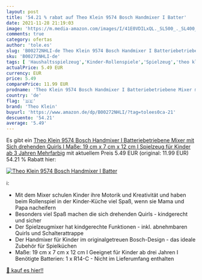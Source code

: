 ```yaml
---
layout: post
title: '54.21 % rabat auf Theo Klein 9574 Bosch Handmixer I Batter'
date: 2021-11-28 21:19:03
image: 'https://m.media-amazon.com/images/I/41E0VDILxQL._SL500_._SL400_.jpg'
comments: true
category: ofertas
author: 'tole.es'
slug: 'B00272NHLI-de Theo Klein 9574 Bosch Handmixer I Batteriebetriebene Mixer...'
sku: 'B00272NHLI-de'
tags: [ 'Haushaltsspielzeug','Kinder-Rollenspiele','Spielzeug','theo klein', ]
actualPrice: 5.49 EUR
currency: EUR
price: 5.49
comparePrice: 11.99 EUR
prodname: 'Theo Klein 9574 Bosch Handmixer I Batteriebetriebene Mixer mit Sich drehenden Quirls I Maße: 19 cm x 7 cm x 12 cm I Spielzeug für Kinder ab 3 Jahren  Mehrfarbig'
country: 'de'
flag: '🇩🇪'
brand: 'Theo Klein'
buyurl: 'https://www.amazon.de/dp/B00272NHLI/?tag=tolees0ca-21'
descuento: '54.21'
average: '5.49'
---
```


Es gibt ein [Theo Klein 9574 Bosch Handmixer I Batteriebetriebene Mixer mit Sich drehenden Quirls I Maße: 19 cm x 7 cm x 12 cm I Spielzeug für Kinder ab 3 Jahren  Mehrfarbig](https://www.amazon.de/dp/B00272NHLI/?tag=tolees0ca-21) mit aktuellem Preis 5.49 EUR (original: 11.99 EUR) 54.21 % Rabatt hier:

[![Theo Klein 9574 Bosch Handmixer I Batter](https://m.media-amazon.com/images/I/41E0VDILxQL._SL500_._SL400_.jpg)](https://www.amazon.de/dp/B00272NHLI/?tag=tolees0ca-21)

ℹ️:

- Mit dem Mixer schulen Kinder ihre Motorik und Kreativität und haben beim Rollenspiel in der Kinder-Küche viel Spaß, wenn sie Mama und Papa nacheifern
- Besonders viel Spaß machen die sich drehenden Quirls - kindgerecht und sicher
- Der Spielzeugmixer hat kindgerechte Funktionen - inkl. abnehmbaren Quirls und Schalterattrappe
- Der Handmixer für Kinder im originalgetreuen Bosch-Design - das ideale Zubehör für Spielküchen
- Maße: 19 cm x 7 cm x 12 cm I Geeignet für Kinder ab drei Jahren I Benötigte Batterien: 1 x R14-C - Nicht im Lieferumfang enthalten

[🛒 kauf es hier!!](https://www.amazon.de/dp/B00272NHLI/?tag=tolees0ca-21)
